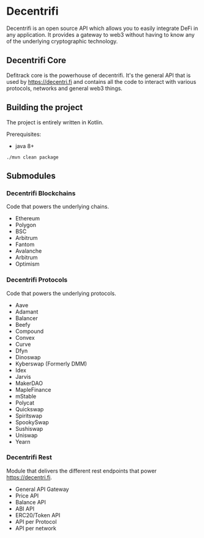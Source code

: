 # Decentrifi

Decentrifi is an open source API which allows you to easily integrate DeFi in any application. It provides a gateway to web3 without having to know any of the underlying cryptographic technology.

## Decentrifi Core

Defitrack core is the powerhouse of decentrifi. 
It's the general API that is used by https://decentri.fi and contains all the code
to interact with various protocols, networks and general web3 things.

## Building the project

The project is entirely written in Kotlin.

Prerequisites:
- java 8+

```shell
./mvn clean package
```

## Submodules

### Decentrifi Blockchains

Code that powers the underlying chains. 

- Ethereum
- Polygon
- BSC
- Arbitrum
- Fantom
- Avalanche
- Arbitrum
- Optimism

### Decentrifi Protocols

Code that powers the underlying protocols.

- Aave
- Adamant 
- Balancer
- Beefy
- Compound
- Convex
- Curve
- Dfyn
- Dinoswap
- Kyberswap (Formerly DMM)
- Idex
- Jarvis
- MakerDAO
- MapleFinance
- mStable
- Polycat
- Quickswap
- Spiritswap
- SpookySwap
- Sushiswap
- Uniswap
- Yearn

### Decentrifi Rest

Module that delivers the different rest endpoints that power https://decentri.fi.

- General API Gateway
- Price API
- Balance API
- ABI API
- ERC20/Token API
- API per Protocol
- API per network